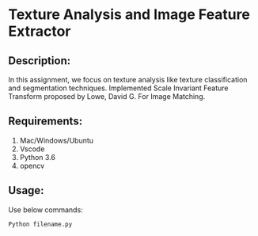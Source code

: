 # Texture Analysis and Image Feature Extractor

## Description:

In this assignment, we focus on texture analysis like texture classification and segmentation techniques. Implemented Scale Invariant Feature Transform proposed by Lowe, David G. For Image Matching.

## Requirements:

1. Mac/Windows/Ubuntu
2. Vscode
3. Python 3.6
4. opencv

## Usage: 

Use below commands:
~~~
Python filename.py
~~~
